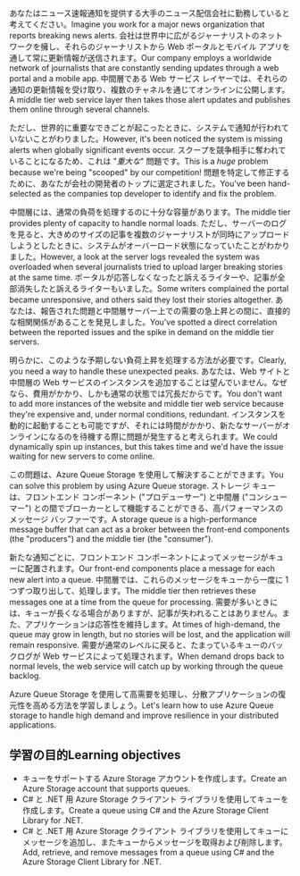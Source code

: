 <span data-ttu-id="ba62b-101">あなたはニュース速報通知を提供する大手のニュース配信会社に勤務していると考えてください。</span><span class="sxs-lookup"><span data-stu-id="ba62b-101">Imagine you work for a major news organization that reports breaking news alerts.</span></span> <span data-ttu-id="ba62b-102">会社は世界中に広がるジャーナリストのネットワークを擁し、それらのジャーナリストから Web ポータルとモバイル アプリを通して常に更新情報が送信されます。</span><span class="sxs-lookup"><span data-stu-id="ba62b-102">Our company employs a worldwide network of journalists that are constantly sending updates through a web portal and a mobile app.</span></span> <span data-ttu-id="ba62b-103">中間層である Web サービス レイヤーでは、それらの通知の更新情報を受け取り、複数のチャネルを通じてオンラインに公開します。</span><span class="sxs-lookup"><span data-stu-id="ba62b-103">A middle tier web service layer then takes those alert updates and publishes them online through several channels.</span></span>

<span data-ttu-id="ba62b-104">ただし、世界的に重要なできごとが起こったときに、システムで通知が行われていないことがわりました。</span><span class="sxs-lookup"><span data-stu-id="ba62b-104">However, it's been noticed the system is missing alerts when globally significant events occur.</span></span> <span data-ttu-id="ba62b-105">スクープを競争相手に奪われていることになるため、これは "_重大な_" 問題です。</span><span class="sxs-lookup"><span data-stu-id="ba62b-105">This is a _huge_ problem because we're being "scooped" by our competition!</span></span> <span data-ttu-id="ba62b-106">問題を特定して修正するために、あなたが会社の開発者のトップに選定されました。</span><span class="sxs-lookup"><span data-stu-id="ba62b-106">You've been hand-selected as the companies top developer to identify and fix the problem.</span></span>

<span data-ttu-id="ba62b-107">中間層には、通常の負荷を処理するのに十分な容量があります。</span><span class="sxs-lookup"><span data-stu-id="ba62b-107">The middle tier provides plenty of capacity to handle normal loads.</span></span> <span data-ttu-id="ba62b-108">ただし、サーバーのログを見ると、大きめのサイズの記事を複数のジャーナリストが同時にアップロードしようとしたときに、システムがオーバーロード状態になっていたことがわかりました。</span><span class="sxs-lookup"><span data-stu-id="ba62b-108">However, a look at the server logs revealed the system was overloaded when several journalists tried to upload larger breaking stories at the same time.</span></span> <span data-ttu-id="ba62b-109">ポータルが応答しなくなったと訴えるライターや、記事が全部消失したと訴えるライターもいました。</span><span class="sxs-lookup"><span data-stu-id="ba62b-109">Some writers complained the portal became unresponsive, and others said they lost their stories altogether.</span></span> <span data-ttu-id="ba62b-110">あなたは、報告された問題と中間層サーバー上での需要の急上昇との間に、直接的な相関関係があることを発見しました。</span><span class="sxs-lookup"><span data-stu-id="ba62b-110">You've spotted a direct correlation between the reported issues and the spike in demand on the middle tier servers.</span></span>

<span data-ttu-id="ba62b-111">明らかに、このような予期しない負荷上昇を処理する方法が必要です。</span><span class="sxs-lookup"><span data-stu-id="ba62b-111">Clearly, you need a way to handle these unexpected peaks.</span></span> <span data-ttu-id="ba62b-112">あなたは、Web サイトと中間層の Web サービスのインスタンスを追加することは望んでいません。なぜなら、費用がかかり、しかも通常の状態では冗長だからです。</span><span class="sxs-lookup"><span data-stu-id="ba62b-112">You don't want to add more instances of the website and middle tier web service because they're expensive and, under normal conditions, redundant.</span></span> <span data-ttu-id="ba62b-113">インスタンスを動的に起動することも可能ですが、それには時間がかかり、新たなサーバーがオンラインになるのを待機する際に問題が発生すると考えられます。</span><span class="sxs-lookup"><span data-stu-id="ba62b-113">We could dynamically spin up instances, but this takes time and we'd have the issue waiting for new servers to come online.</span></span>

<span data-ttu-id="ba62b-114">この問題は、Azure Queue Storage を使用して解決することができます。</span><span class="sxs-lookup"><span data-stu-id="ba62b-114">You can solve this problem by using Azure Queue storage.</span></span> <span data-ttu-id="ba62b-115">ストレージ キューは、フロントエンド コンポーネント ("プロデューサー") と中間層 ("コンシューマー") との間でブローカーとして機能することができる、高パフォーマンスのメッセージ バッファーです。</span><span class="sxs-lookup"><span data-stu-id="ba62b-115">A storage queue is a high-performance message buffer that can act as a broker between the front-end components (the "producers") and the middle tier (the "consumer").</span></span> 

<span data-ttu-id="ba62b-116">新たな通知ごとに、フロントエンド コンポーネントによってメッセージがキューに配置されます。</span><span class="sxs-lookup"><span data-stu-id="ba62b-116">Our front-end components place a message for each new alert into a queue.</span></span> <span data-ttu-id="ba62b-117">中間層では、これらのメッセージをキューから一度に 1 つずつ取り出して、処理します。</span><span class="sxs-lookup"><span data-stu-id="ba62b-117">The middle tier then retrieves these messages one at a time from the queue for processing.</span></span> <span data-ttu-id="ba62b-118">需要が多いときには、キューが長くなる場合がありますが、記事が失われることはありません。また、アプリケーションは応答性を維持します。</span><span class="sxs-lookup"><span data-stu-id="ba62b-118">At times of high-demand, the queue may grow in length, but no stories will be lost, and the application will remain responsive.</span></span> <span data-ttu-id="ba62b-119">需要が通常のレベルに戻ると、たまっているキューのバックログが Web サービスによって処理されます。</span><span class="sxs-lookup"><span data-stu-id="ba62b-119">When demand drops back to normal levels, the web service will catch up by working through the queue backlog.</span></span>

<span data-ttu-id="ba62b-120">Azure Queue Storage を使用して高需要を処理し、分散アプリケーションの復元性を高める方法を学習しましょう。</span><span class="sxs-lookup"><span data-stu-id="ba62b-120">Let's learn how to use Azure Queue storage to handle high demand and improve resilience in your distributed applications.</span></span>

## <a name="learning-objectives"></a><span data-ttu-id="ba62b-121">学習の目的</span><span class="sxs-lookup"><span data-stu-id="ba62b-121">Learning objectives</span></span>

- <span data-ttu-id="ba62b-122">キューをサポートする Azure Storage アカウントを作成します。</span><span class="sxs-lookup"><span data-stu-id="ba62b-122">Create an Azure Storage account that supports queues.</span></span>
- <span data-ttu-id="ba62b-123">C# と .NET 用 Azure Storage クライアント ライブラリを使用してキューを作成します。</span><span class="sxs-lookup"><span data-stu-id="ba62b-123">Create a queue using C# and the Azure Storage Client Library for .NET.</span></span>
- <span data-ttu-id="ba62b-124">C# と .NET 用 Azure Storage クライアント ライブラリを使用してキューにメッセージを追加し、またキューからメッセージを取得および削除します。</span><span class="sxs-lookup"><span data-stu-id="ba62b-124">Add, retrieve, and remove messages from a queue using C# and the Azure Storage Client Library for .NET.</span></span>